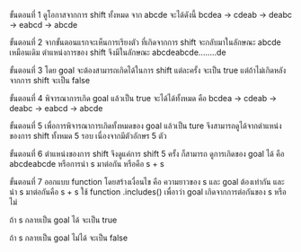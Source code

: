 ขั้นตอนที่ 1 ดูโอกาสจากการ shift ทั้งหมด จาก abcde จะได้ดังนี้ bcdea -> cdeab -> deabc -> eabcd -> abcde

ขั้นตอนที่ 2 จากขั้นตอนแรกจะเห็นการเรียงตัว ที่เกิดจากการ shift จะกลับมาในลักษณะ abcde เหมือนเดิม ตำแหน่งการของ shift จึงมีในลักษณะ abcdeabcde........de 

ขั้นตอนที่ 3 โดย goal จะต้องสามารถเกิดได้ในการ shift แต่ละครั้ง จะเป็น true แต่ถ้าไม่เกิดหลังจากการ shift จะเป็น false 

ขั้นตอนที่ 4 พิจารณาการเกิด goal แล้วเป็น true จะได้ได้ทั้งหมด คือ bcdea -> cdeab -> deabc -> eabcd -> abcde

ขั้นตอนที่ 5 เพื่อการพิจารณาการเกิดทั้งหมดของ goal แล้วเป็น ture จึงสามารถดูได้จากตำแหน่งของการ shift ทั้งหมด 5 รอบ เนื่องจากมีตัวอักษร 5 ตัว 

ขั้นตอนที่ 6 ตำแหน่งของการ shift จึงดูแค่การ shift 5 ครั้ง ก็สามารถ ดูการเกิดของ goal ได้ คือ abcdeabcde หรือการนำ s มาต่อกัน หรือคือ s + s  

ขั้นตอนที่ 7 ออกแบบ function โดยสร้างเงื่อนไข คือ ความยาวของ s และ goal ต้องเท่ากัน และ นำ s มาต่อกันคือ s + s ใช้ function .includes() เพื่อาว่า goal เกิดจากการต่อกันของ s หรือไม่

ถ้า s กลายเป็น goal ได้ จะเป็น true 

ถ้า s กลายเป็น goal ไม่ได้ จะเป็น false
